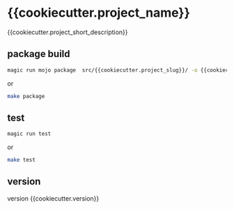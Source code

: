 # {{cookiecutter.project_name}}

{{cookiecutter.project_short_description}}


## package build

```bash
magic run mojo package  src/{{cookiecutter.project_slug}}/ -o {{cookiecutter.project_slug}}.mojopkg
```
or 

```bash
make package
```

## test

```bash
magic run test 
```

or 

```bash
make test
```

## version

version {{cookiecutter.version}}

